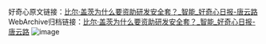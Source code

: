 好奇心原文链接：[比尔·盖茨为什么要资助研发安全套？_智能_好奇心日报-唐云路](https://www.qdaily.com/articles/1086.html)
WebArchive归档链接：[比尔·盖茨为什么要资助研发安全套？_智能_好奇心日报-唐云路](http://web.archive.org/web/20180502004349/http://www.qdaily.com:80/articles/1086.html)
![image](http://ww3.sinaimg.cn/large/007d5XDply1g3v48xz131j30u02g8b29)